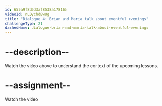 ```yaml
---
id: 655a9f8d6d3af8538a178166
videoId: nLDychdBwUg
title: "Dialogue 4: Brian and Maria talk about eventful evenings"
challengeType: 21
dashedName: dialogue-brian-and-maria-talk-about-eventful-evenings
---
```

# --description--

Watch the video above to understand the context of the upcoming lessons.

# --assignment--

Watch the video
